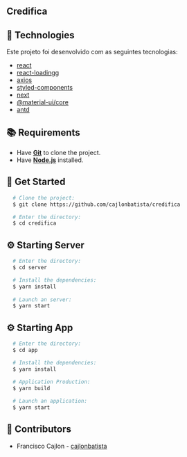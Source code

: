 ## Credifica

## :hammer: Technologies

Este projeto foi desenvolvido com as seguintes tecnologias:
- [react](https://pt-br.reactjs.org/)
- [react-loadingg](https://www.npmjs.com/package/react-loading)
- [axios](https://github.com/axios/axios)
- [styled-components](https://styled-components.com/)
- [next](https://styled-components.com/)
- [@material-ui/core](https://www.npmjs.com/package/@material-ui/core)
- [antd](https://ant.design/docs/react/use-with-create-react-app)

## :books: Requirements
 - Have [**Git**](https://git-scm.com/) to clone the project.
 - Have [**Node.js**](https://nodejs.org/en/) installed.
## :rocket: Get Started
``` bash
  # Clone the project:
  $ git clone https://github.com/cajlonbatista/credifica

  # Enter the directory:
  $ cd credifica
```
## :gear: Starting Server
```bash
  # Enter the directory:
  $ cd server

  # Install the dependencies:
  $ yarn install
  
  # Launch an server:
  $ yarn start
```
## :gear: Starting App
``` bash
  # Enter the directory:
  $ cd app

  # Install the dependencies:
  $ yarn install
  
  # Application Production:
  $ yarn build

  # Launch an application:
  $ yarn start

 ```
## :handshake: Contributors
  - Francisco Cajlon - [cajlonbatista](https://github.com/cajlonbatista)